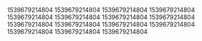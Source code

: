 1539679214804
1539679214804
1539679214804
1539679214804
1539679214804
1539679214804
1539679214804
1539679214804
1539679214804
1539679214804
1539679214804
1539679214804
1539679214804
1539679214804
1539679214804